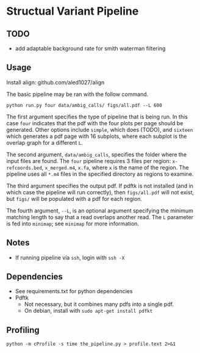 # Structual Variant Pipeline

## TODO
- add adaptable background rate for smith waterman filtering

## Usage

Install align: github.com/aled1027/align

The basic pipeline may be ran with the follow command. 

```
python run.py four data/ambig_calls/ figs/all.pdf --L 600
```

The first argument specifies the type of pipeline that is being run. 
In this case `four` indicates that the pdf with the four plots per page should be generated.
Other options include `simple`, which does (TODO), and `sixteen` which generates a pdf page with 16 subplots, where each subplot is the overlap graph for a different `L`.

The second argument, `data/ambig_calls`, specifies the folder where the input files are found.
The `four` pipeline requires 3 files per region: `x-refcoords.bed`, `x_merged.m4`, `x.fa`, where `x` is the name of the region.
The pipeline uses all `*.m4` files in the specified directory as regions to examine.

The third argument specifies the output pdf. 
If pdftk is not installed (and in which case the pipeline will run correctly), then `figs/all.pdf` will not exist, but `figs/` will be populated with a pdf for each region.

The fourth argument, `--L`, is an optional argument specifying the minimum matching length to say that a read overlaps another read. The `L` parameter is fed into `minimap`; see `minimap` for more information.

## Notes
- If running pipeline via `ssh`, login with `ssh -X`

## Dependencies
- See requirements.txt for python dependencies
- Pdftk
    - Not necessary, but it combines many pdfs into a single pdf.
    - On debian, install with `sudo apt-get install pdfkt`

## Profiling
```
python -m cProfile -s time the_pipeline.py > profile.text 2>&1
```

